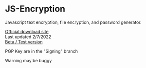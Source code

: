 # JS-Encryption
Javascript text encryption, file encryption, and password generator.

<a href="https://JS-Encryption-updater.smartcoder21.repl.co">Official download site</a>
<br>
Last updated 2/7/2022
<br>
<a href="https://JS-Encryption-20.smartcoder21.repl.co">Beta / Test version</a>

PGP Key are in the "Signing" branch

Warning may be buggy
